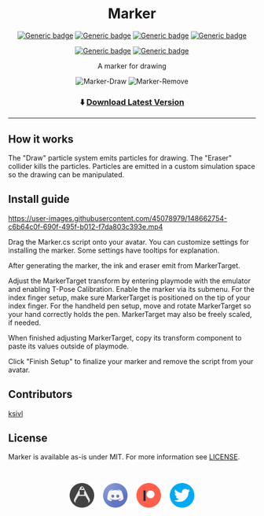 <div align="center">

# Marker

[![Generic badge](https://img.shields.io/github/downloads/VRLabs/Marker/total?label=Downloads)](https://github.com/VRLabs/Marker/releases/latest)
[![Generic badge](https://img.shields.io/badge/License-MIT-informational.svg)](https://github.com/VRLabs/Marker/blob/main/LICENSE)
[![Generic badge](https://img.shields.io/badge/Unity-2019.4.31f1-lightblue.svg)](https://unity3d.com/unity/whats-new/2019.4.31)
[![Generic badge](https://img.shields.io/badge/SDK-AvatarSDK3-lightblue.svg)](https://vrchat.com/home/download)

[![Generic badge](https://img.shields.io/discord/706913824607043605?color=%237289da&label=DISCORD&logo=Discord&style=for-the-badge)](https://discord.vrlabs.dev/)
[![Generic badge](https://img.shields.io/endpoint.svg?url=https%3A%2F%2Fshieldsio-patreon.vercel.app%2Fapi%3Fusername%3Dvrlabs%26type%3Dpatrons&style=for-the-badge)](https://patreon.vrlabs.dev/)

A marker for drawing

![Marker-Draw](https://github.com/VRLabs/Marker/assets/76777936/e64f034a-f2a5-467a-b698-b383164e5422)
![Marker-Remove](https://github.com/VRLabs/Marker/assets/76777936/a6c657d3-19e1-4e59-950b-bf6d63096fd6)

### ⬇️ [Download Latest Version](https://github.com/VRLabs/Marker/releases/latest)

<!-- 
### 📦 [Add to VRChat Creator Companion]() -->

</div>

---

## How it works

The "Draw" particle system emits particles for drawing. The "Eraser" collider kills the particles. Particles are emitted in a custom simulation space so the drawing can be manipulated.

## Install guide

https://user-images.githubusercontent.com/45078979/148662754-c6b64c0f-690f-495f-b012-f7da803c393e.mp4

Drag the Marker.cs script onto your avatar. You can customize settings for installing the marker. Some settings have tooltips for explanation.

After generating the marker, the ink and eraser emit from MarkerTarget.

Adjust the MarkerTarget transform by entering playmode with the emulator and enabling T-Pose Calibration. Enable the marker via its submenu. For the index finger setup, make sure MarkerTarget is positioned on the tip of your index finger. For the handheld pen setup, move and rotate MarkerTarget so your hand correctly holds the pen. MarkerTarget may also be freely scaled, if needed.

When finished adjusting MarkerTarget, copy its transform component to paste its values outside of playmode.

Click "Finish Setup" to finalize your marker and remove the script from your avatar.

## Contributors

[ksivl](https://github.com/ksivl)

## License

Marker is available as-is under MIT. For more information see [LICENSE](https://github.com/VRLabs/Marker/blob/main/LICENSE).

​

<div align="center">

[<img src="https://github.com/VRLabs/Resources/raw/main/Icons/VRLabs.png" width="50" height="50">](https://vrlabs.dev "VRLabs")
<img src="https://github.com/VRLabs/Resources/raw/main/Icons/Empty.png" width="10">
[<img src="https://github.com/VRLabs/Resources/raw/main/Icons/Discord.png" width="50" height="50">](https://discord.vrlabs.dev/ "VRLabs")
<img src="https://github.com/VRLabs/Resources/raw/main/Icons/Empty.png" width="10">
[<img src="https://github.com/VRLabs/Resources/raw/main/Icons/Patreon.png" width="50" height="50">](https://patreon.vrlabs.dev/ "VRLabs")
<img src="https://github.com/VRLabs/Resources/raw/main/Icons/Empty.png" width="10">
[<img src="https://github.com/VRLabs/Resources/raw/main/Icons/Twitter.png" width="50" height="50">](https://twitter.com/vrlabsdev "VRLabs")

</div>
